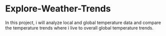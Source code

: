 # Explore-Weather-Trends
In this project, i will analyze local and global temperature data and compare the temperature trends where i live to overall global temperature trends.

